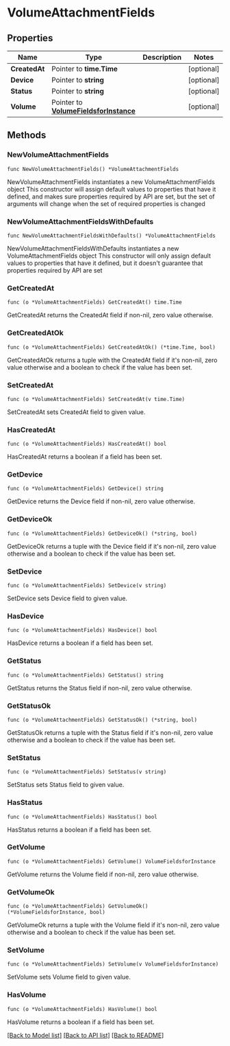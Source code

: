# VolumeAttachmentFields

## Properties

Name | Type | Description | Notes
------------ | ------------- | ------------- | -------------
**CreatedAt** | Pointer to **time.Time** |  | [optional] 
**Device** | Pointer to **string** |  | [optional] 
**Status** | Pointer to **string** |  | [optional] 
**Volume** | Pointer to [**VolumeFieldsforInstance**](VolumeFieldsforInstance.md) |  | [optional] 

## Methods

### NewVolumeAttachmentFields

`func NewVolumeAttachmentFields() *VolumeAttachmentFields`

NewVolumeAttachmentFields instantiates a new VolumeAttachmentFields object
This constructor will assign default values to properties that have it defined,
and makes sure properties required by API are set, but the set of arguments
will change when the set of required properties is changed

### NewVolumeAttachmentFieldsWithDefaults

`func NewVolumeAttachmentFieldsWithDefaults() *VolumeAttachmentFields`

NewVolumeAttachmentFieldsWithDefaults instantiates a new VolumeAttachmentFields object
This constructor will only assign default values to properties that have it defined,
but it doesn't guarantee that properties required by API are set

### GetCreatedAt

`func (o *VolumeAttachmentFields) GetCreatedAt() time.Time`

GetCreatedAt returns the CreatedAt field if non-nil, zero value otherwise.

### GetCreatedAtOk

`func (o *VolumeAttachmentFields) GetCreatedAtOk() (*time.Time, bool)`

GetCreatedAtOk returns a tuple with the CreatedAt field if it's non-nil, zero value otherwise
and a boolean to check if the value has been set.

### SetCreatedAt

`func (o *VolumeAttachmentFields) SetCreatedAt(v time.Time)`

SetCreatedAt sets CreatedAt field to given value.

### HasCreatedAt

`func (o *VolumeAttachmentFields) HasCreatedAt() bool`

HasCreatedAt returns a boolean if a field has been set.

### GetDevice

`func (o *VolumeAttachmentFields) GetDevice() string`

GetDevice returns the Device field if non-nil, zero value otherwise.

### GetDeviceOk

`func (o *VolumeAttachmentFields) GetDeviceOk() (*string, bool)`

GetDeviceOk returns a tuple with the Device field if it's non-nil, zero value otherwise
and a boolean to check if the value has been set.

### SetDevice

`func (o *VolumeAttachmentFields) SetDevice(v string)`

SetDevice sets Device field to given value.

### HasDevice

`func (o *VolumeAttachmentFields) HasDevice() bool`

HasDevice returns a boolean if a field has been set.

### GetStatus

`func (o *VolumeAttachmentFields) GetStatus() string`

GetStatus returns the Status field if non-nil, zero value otherwise.

### GetStatusOk

`func (o *VolumeAttachmentFields) GetStatusOk() (*string, bool)`

GetStatusOk returns a tuple with the Status field if it's non-nil, zero value otherwise
and a boolean to check if the value has been set.

### SetStatus

`func (o *VolumeAttachmentFields) SetStatus(v string)`

SetStatus sets Status field to given value.

### HasStatus

`func (o *VolumeAttachmentFields) HasStatus() bool`

HasStatus returns a boolean if a field has been set.

### GetVolume

`func (o *VolumeAttachmentFields) GetVolume() VolumeFieldsforInstance`

GetVolume returns the Volume field if non-nil, zero value otherwise.

### GetVolumeOk

`func (o *VolumeAttachmentFields) GetVolumeOk() (*VolumeFieldsforInstance, bool)`

GetVolumeOk returns a tuple with the Volume field if it's non-nil, zero value otherwise
and a boolean to check if the value has been set.

### SetVolume

`func (o *VolumeAttachmentFields) SetVolume(v VolumeFieldsforInstance)`

SetVolume sets Volume field to given value.

### HasVolume

`func (o *VolumeAttachmentFields) HasVolume() bool`

HasVolume returns a boolean if a field has been set.


[[Back to Model list]](../README.md#documentation-for-models) [[Back to API list]](../README.md#documentation-for-api-endpoints) [[Back to README]](../README.md)


